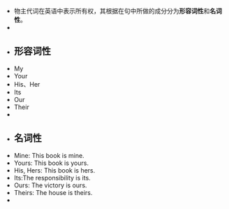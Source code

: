 - 物主代词在英语中表示所有权，其根据在句中所做的成分分为**形容词性**和**名词性**。
-
- ## 形容词性
- My
- Your
- His、Her
- Its
- Our
- Their
-
- ## 名词性
- Mine: This book is mine.
- Yours: This book is yours.
- His, Hers: This book is hers.
- Its:The responsibility is its.
- Ours: The victory is ours.
- Theirs: The house is theirs.
-